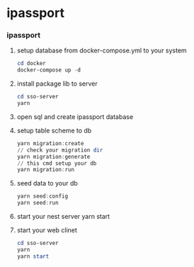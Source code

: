 # ipassport
### ipassport

1. setup database from docker-compose.yml to your system
    
    ```powershell
    cd docker
    docker-compose up -d
    ```
    
2. install package lib to server
    
    ```powershell
    cd sso-server
    yarn 
    ```
    
3. open sql and create ipassport database
4. setup table scheme to db
    
    ```powershell
    yarn migration:create
    // check your migration dir 
    yarn migration:generate
    // this cmd setup your db
    yarn migration:run
    ```
    
5. seed data to your db
    
    ```powershell
    yarn seed:config
    yarn seed:run
    ```
    
6. start your nest server yarn start
7. start your web clinet
    
    ```powershell
    cd sso-server
    yarn 
    yarn start
    ```